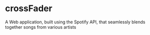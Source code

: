 # crossFader
A Web application, built using the Spotify API, that seamlessly blends together songs from various artists
